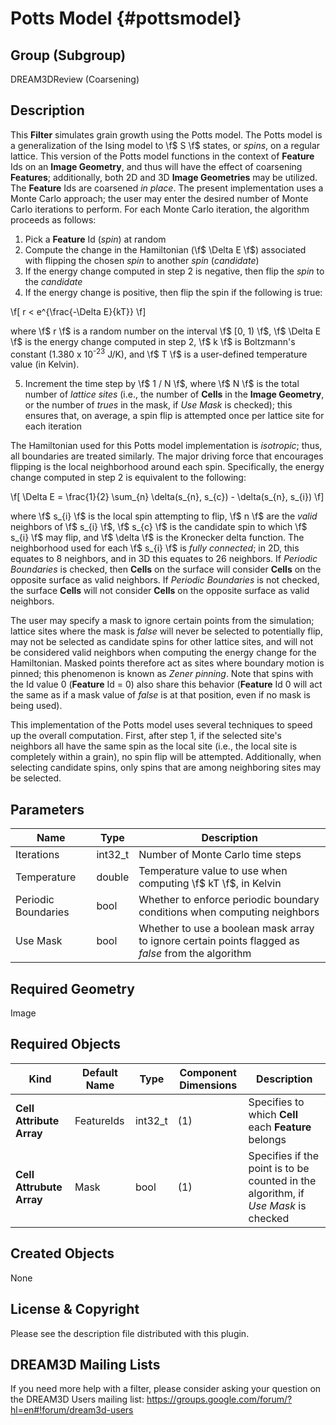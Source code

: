 Potts Model {#pottsmodel}
=============

## Group (Subgroup) ##
DREAM3DReview (Coarsening)

## Description ##
This **Filter** simulates grain growth using the Potts model.  The Potts model is a generalization of the Ising model to \f$ S \f$ states, or _spins_, on a regular lattice.  This version of the Potts model functions in the context of **Feature** Ids on an **Image Geometry**, and thus will have the effect of coarsening **Features**; additionally, both 2D and 3D **Image Geometries** may be utilized.  The **Feature** Ids are coarsened _in place_.  The present implementation uses a Monte Carlo approach; the user may enter the desired number of Monte Carlo iterations to perform.  For each Monte Carlo iteration, the algorithm proceeds as follows:

1. Pick a **Feature** Id (_spin_) at random
2. Compute the change in the Hamiltonian (\f$ \Delta E \f$) associated with flipping the chosen _spin_ to another _spin_ (_candidate_)
3. If the energy change computed in step 2 is negative, then flip the _spin_ to the _candidate_
4. If the energy change is positive, then flip the spin if the following is true:

\f[ r < e^{\frac{-\Delta E}{kT}} \f]  
  
  where \f$ r \f$ is a random number on the interval \f$ [0, 1) \f$, \f$ \Delta E \f$ is the energy change computed in step 2, \f$ k \f$ is Boltzmann's constant (1.380 x 10<sup>-23</sup> J/K), and \f$ T \f$ is a user-defined temperature value (in Kelvin).
  
5. Increment the time step by \f$ 1 / N \f$, where \f$ N \f$ is the total number of _lattice sites_ (i.e., the number of **Cells** in the **Image Geometry**, or the number of _trues_ in the mask, if _Use Mask_ is checked); this ensures that, on average, a spin flip is attempted once per lattice site for each iteration

The Hamiltonian used for this Potts model implementation is _isotropic_; thus, all boundaries are treated similarly.  The major driving force that encourages flipping is the local neighborhood around each spin.  Specifically, the energy change computed in step 2 is equivalent to the following:

\f[ \Delta E = \frac{1}{2} \sum_{n} \delta(s_{n}, s_{c}) - \delta(s_{n}, s_{i})  \f]

where \f$ s_{i} \f$ is the local spin attempting to flip, \f$ n \f$ are the _valid_ neighbors of \f$ s_{i} \f$, \f$ s_{c} \f$ is the candidate spin to which \f$ s_{i} \f$ may flip, and \f$ \delta \f$ is the Kronecker delta function.  The neighborhood used for each \f$ s_{i} \f$ is _fully connected_; in 2D, this equates to 8 neighbors, and in 3D this equates to 26 neighbors.  If _Periodic Boundaries_ is checked, then **Cells** on the surface will consider **Cells** on the opposite surface as valid neighbors.  If _Periodic Boundaries_ is not checked, the surface **Cells** will not consider **Cells** on the opposite surface as valid neighbors.

The user may specify a mask to ignore certain points from the simulation; lattice sites where the mask is _false_ will never be selected to potentially flip, may not be selected as candidate spins for other lattice sites, and will not be considered valid neighbors when computing the energy change for the Hamiltonian.  Masked points therefore act as sites where boundary motion is pinned; this phenomenon is known as _Zener pinning_.  Note that spins with the Id value 0 (**Feature** Id = 0) also share this behavior (**Feature** Id 0 will act the same as if a mask value of _false_ is at that position, even if no mask is being used).

This implementation of the Potts model uses several techniques to speed up the overall computation.  First, after step 1, if the selected site's neighbors all have the same spin as the local site (i.e., the local site is completely within a grain), no spin flip will be attempted.  Additionally, when selecting candidate spins, only spins that are among neighboring sites may be selected.  

## Parameters ##
| Name | Type | Description |
|------|------|------|
| Iterations | int32_t | Number of Monte Carlo time steps |
| Temperature | double | Temperature value to use when computing \f$ kT \f$, in Kelvin |
| Periodic Boundaries | bool | Whether to enforce periodic boundary conditions when computing neighbors |
| Use Mask | bool | Whether to use a boolean mask array to ignore certain points flagged as _false_ from the algorithm |

## Required Geometry ##
Image

## Required Objects ##
| Kind | Default Name | Type | Component Dimensions | Description |
|------|--------------|-------------|---------|-----|
| **Cell Attribute Array** | FeatureIds | int32_t | (1) | Specifies to which **Cell** each **Feature** belongs |
| **Cell Attrubute Array** | Mask | bool | (1) | Specifies if the point is to be counted in the algorithm, if _Use Mask_ is checked |

## Created Objects ##
None

## License & Copyright ##

Please see the description file distributed with this plugin.

## DREAM3D Mailing Lists ##

If you need more help with a filter, please consider asking your question on the DREAM3D Users mailing list:
https://groups.google.com/forum/?hl=en#!forum/dream3d-users